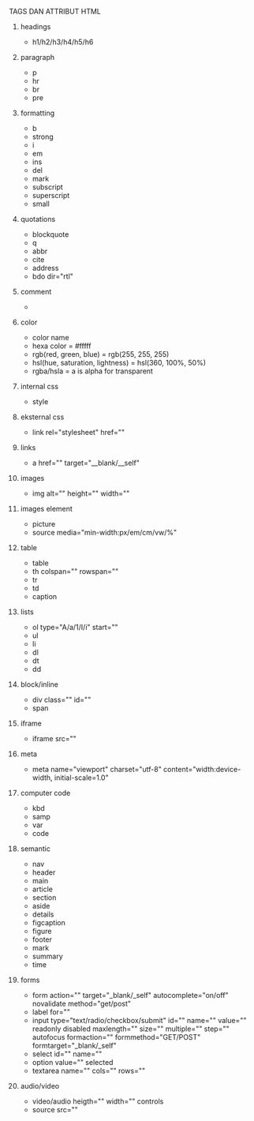 TAGS DAN ATTRIBUT HTML
1.  headings
    - h1/h2/h3/h4/h5/h6

2.  paragraph
    - p
    - hr
    - br
    - pre

3. formatting
    - b
    - strong
    - i
    - em
    - ins
    - del
    - mark
    - subscript
    - superscript
    - small

4.  quotations
    - blockquote
    - q
    - abbr
    - cite
    - address
    - bdo dir="rtl"

5.  comment
    - <!--  -->

6.  color
    - color name
    - hexa color = #fffff
    - rgb(red, green, blue) = rgb(255, 255, 255)
    - hsl(hue, saturation, lightness) = hsl(360, 100%, 50%)
    - rgba/hsla = a is alpha for transparent

7.  internal css
    - style

8.  eksternal css
    - link rel="stylesheet" href=""

9.  links
    - a href="" target="__blank/__self"

10. images
    - img alt="" height="" width=""

11. images element
    - picture
    - source media="min-width:px/em/cm/vw/%"

12. table
    - table
    - th colspan="" rowspan=""
    - tr
    - td
    - caption

13. lists
    - ol type="A/a/1/I/i" start=""
    - ul
    - li
    - dl
    - dt
    - dd

14. block/inline
    - div class="" id=""
    - span

15. iframe
    - iframe src=""

16. meta
    - meta name="viewport" charset="utf-8" content="width:device-width, initial-scale=1.0"

17. computer code
    - kbd
    - samp
    - var
    - code

18. semantic
    - nav
    - header
    - main
    - article
    - section
    - aside
    - details
    - figcaption
    - figure
    - footer
    - mark
    - summary
    - time

19. forms
    - form action="" target="_blank/_self" autocomplete="on/off" novalidate method="get/post"
    - label for=""
    - input type="text/radio/checkbox/submit" id="" name="" value="" readonly disabled maxlength="" size="" multiple="" step="" autofocus formaction="" formmethod="GET/POST" formtarget="_blank/_self"
    - select id="" name=""
    - option value="" selected
    - textarea name="" cols="" rows=""

20. audio/video
    - video/audio heigth="" width="" controls
    - source src=""
